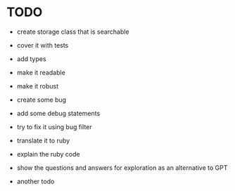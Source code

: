 # TODO

- create storage class that is searchable
- cover it with tests
- add types
- make it readable
- make it robust
- create some bug
- add some debug statements
- try to fix it using bug filter
- translate it to ruby
- explain the ruby code
- show the questions and answers for exploration as an alternative to GPT

- another todo